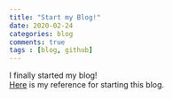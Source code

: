 ```yaml
---
title: "Start my Blog!"
date: 2020-02-24
categories: blog
comments: true
tags : [blog, github]
---
```


I finally started my blog!   
[Here] is my reference for starting this blog.

[Here]: https://dreamgonfly.github.io/2018/01/27/jekyll-remote-theme.html
